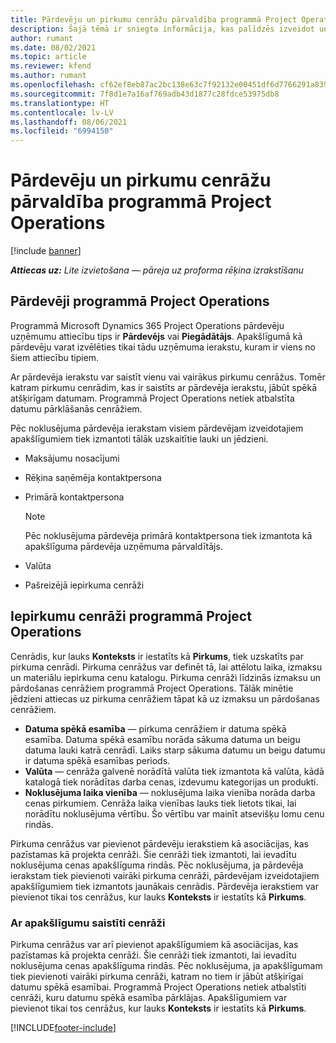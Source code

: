 ```yaml
---
title: Pārdevēju un pirkumu cenrāžu pārvaldība programmā Project Operations
description: Šajā tēmā ir sniegta informācija, kas palīdzēs izveidot un uzturēt pārdevēju datus un pirkumu cenrāžus apakšlīgumu slēgšanai.
author: rumant
ms.date: 08/02/2021
ms.topic: article
ms.reviewer: kfend
ms.author: rumant
ms.openlocfilehash: cf62ef8eb87ac2bc138e63c7f92132e00451df6d7766291a8399a94a070799ab
ms.sourcegitcommit: 7f8d1e7a16af769adb43d1877c28fdce53975db8
ms.translationtype: HT
ms.contentlocale: lv-LV
ms.lasthandoff: 08/06/2021
ms.locfileid: "6994150"
---
```

# <a name="vendor-and-purchase-price-list-management-in-project-operations"></a>Pārdevēju un pirkumu cenrāžu pārvaldība programmā Project Operations

[!include [banner](../../includes/dataverse-preview.md)]

_**Attiecas uz:** Lite izvietošana — pāreja uz proforma rēķina izrakstīšanu_

## <a name="vendors-in-project-operations"></a>Pārdevēji programmā Project Operations

Programmā Microsoft Dynamics 365 Project Operations pārdevēju uzņēmumu attiecību tips ir **Pārdevējs** vai **Piegādātājs**. Apakšlīgumā kā pārdevēju varat izvēlēties tikai tādu uzņēmuma ierakstu, kuram ir viens no šiem attiecību tipiem.

Ar pārdevēja ierakstu var saistīt vienu vai vairākus pirkumu cenrāžus. Tomēr katram pirkumu cenrādim, kas ir saistīts ar pārdevēja ierakstu, jābūt spēkā atšķirīgam datumam. Programmā Project Operations netiek atbalstīta datumu pārklāšanās cenrāžiem.

Pēc noklusējuma pārdevēja ierakstam visiem pārdevējam izveidotajiem apakšlīgumiem tiek izmantoti tālāk uzskaitītie lauki un jēdzieni.

- Maksājumu nosacījumi
- Rēķina saņēmēja kontaktpersona
- Primārā kontaktpersona

    > [!NOTE]
    > Pēc noklusējuma pārdevēja primārā kontaktpersona tiek izmantota kā apakšlīguma pārdevēja uzņēmuma pārvaldītājs.

- Valūta
- Pašreizējā iepirkuma cenrāži

## <a name="purchase-price-lists-in-project-operations"></a>Iepirkumu cenrāži programmā Project Operations

Cenrādis, kur lauks **Konteksts** ir iestatīts kā **Pirkums**, tiek uzskatīts par pirkuma cenrādi. Pirkuma cenrāžus var definēt tā, lai attēlotu laika, izmaksu un materiālu iepirkuma cenu katalogu. Pirkuma cenrāži līdzinās izmaksu un pārdošanas cenrāžiem programmā Project Operations. Tālāk minētie jēdzieni attiecas uz pirkuma cenrāžiem tāpat kā uz izmaksu un pārdošanas cenrāžiem.

- **Datuma spēkā esamība** — pirkuma cenrāžiem ir datuma spēkā esamība. Datuma spēkā esamību norāda sākuma datuma un beigu datuma lauki katrā cenrādī. Laiks starp sākuma datumu un beigu datumu ir datuma spēkā esamības periods.
- **Valūta** — cenrāža galvenē norādītā valūta tiek izmantota kā valūta, kādā katalogā tiek norādītas darba cenas, izdevumu kategorijas un produkti.
- **Noklusējuma laika vienība** — noklusējuma laika vienība norāda darba cenas pirkumiem. Cenrāža laika vienības lauks tiek lietots tikai, lai norādītu noklusējuma vērtību. Šo vērtību var mainīt atsevišķu lomu cenu rindās.

Pirkuma cenrāžus var pievienot pārdevēju ierakstiem kā asociācijas, kas pazīstamas kā projekta cenrāži. Šie cenrāži tiek izmantoti, lai ievadītu noklusējuma cenas apakšlīguma rindās. Pēc noklusējuma, ja pārdevēja ierakstam tiek pievienoti vairāki pirkuma cenrāži, pārdevējam izveidotajiem apakšlīgumiem tiek izmantots jaunākais cenrādis. Pārdevēja ierakstiem var pievienot tikai tos cenrāžus, kur lauks **Konteksts** ir iestatīts kā **Pirkums**.

### <a name="subcontract-specific-purchase-price-lists"></a>Ar apakšlīgumu saistīti cenrāži

Pirkuma cenrāžus var arī pievienot apakšlīgumiem kā asociācijas, kas pazīstamas kā projekta cenrāži. Šie cenrāži tiek izmantoti, lai ievadītu noklusējuma cenas apakšlīguma rindās. Pēc noklusējuma, ja apakšlīgumam tiek pievienoti vairāki pirkuma cenrāži, katram no tiem ir jābūt atšķirīgai datumu spēkā esamībai. Programmā Project Operations netiek atbalstīti cenrāži, kuru datumu spēkā esamība pārklājas. Apakšlīgumiem var pievienot tikai tos cenrāžus, kur lauks **Konteksts** ir iestatīts kā **Pirkums**.

[!INCLUDE[footer-include](../../includes/footer-banner.md)]

